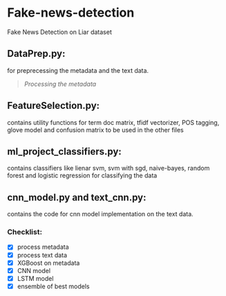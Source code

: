 # Fake-news-detection
Fake News Detection on Liar dataset


## DataPrep.py:
for preprecessing the metadata and the text data. 

>*Processing the metadata*

## FeatureSelection.py:
contains utility functions for term doc matrix, tfidf vectorizer, POS tagging, glove model and confusion matrix to be used in the other files

## ml_project_classifiers.py:
contains classifiers like lienar svm, svm with sgd, naive-bayes, random forest and logistic regression for classifying the data

## cnn_model.py and text_cnn.py:
contains the code for cnn model implementation on the text data.


### Checklist:
- [x] process metadata 
- [x] process text data
- [x] XGBoost on metadata
- [x] CNN model 
- [x] LSTM model
- [x] ensemble of best models
